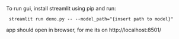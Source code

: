 To run gui, install streamlit using pip and run: 


` streamlit run demo.py -- --model_path="{insert path to model}"`

app should open in browser, for me its on http://localhost:8501/
